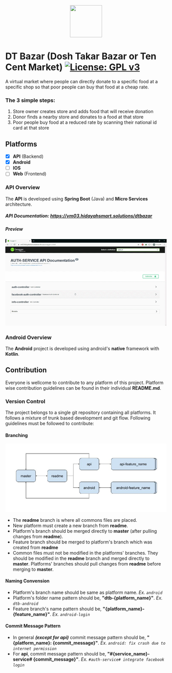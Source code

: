 <p align="center">
  <img width="100" height="100" src="https://github.com/Roaim/DTBazar/raw/readme/icon/dtbazar_icon.png">
</p>

# DT Bazar (Dosh Takar Bazar or Ten Cent Market) [![License: GPL v3](https://img.shields.io/badge/License-GPLv3-blue.svg)](https://github.com/Roaim/DTBazar/blob/readme/LICENSE)
A virtual market where people can directly donate to a specific food at a specific shop so that poor people can buy that food at a cheap rate.

### The 3 simple steps:
1. Store owner creates store and adds food that will receive donation
2. Donor finds a nearby store and donates to a food at that store
3. Poor people buy food at a reduced rate by scanning their national id 
card at that store

## Platforms

* [x] **API** (Backend)
* [x] **Android**
* [ ] **IOS**
* [ ] **Web** (Frontend)

### API Overview
The **API** is developed using **Spring Boot** (Java) and **Micro 
Services** architecture.
##### API Documentation: https://vm03.hidayahsmart.solutions/dtbazar
##### Preview
![API Doc Preview](preview/api_doc_preview.gif)

### Android Overview
The **Android** project is developed using android's **native** 
framework with **Kotlin**.

## Contribution
Everyone is wellcome to contribute to any platform of this project. 
Platform wise contribution guidelines can be found in their individual 
**README.md**.

### Version Control
The project belongs to a single git repository containing all platforms. It follows a mixture of trunk based development and git flow. Following guidelines must be followed to contribute:

#### Branching
![Git Branching Preview](preview/dtb_git_brancing.jpg)

* The **readme** branch is where all commons files are placed. 
* New platform must create a new branch from **readme**. 
* Platform's branch should be merged directly to **master** (after pulling 
changes from **readme**).
* Feature branch should be merged to platform's branch which was 
created from **readme**
* Common files must not be modified in the platforms' branches. They 
should be modified in the **readme** branch and merged directly to 
**master**. Platforms' branches should pull changes from **readme** 
before merging to **master**.

#### Naming Convension
* Platform's branch name should be same as platform name. *Ex. `android`*
* Platform's folder name pattern should be, **"dtb-{platform_name}"**. *Ex. `dtb-android`*
* Feature branch's name pattern should be, **"{platform_name}-{feature_name}"**. *Ex. `android-login`*

#### Commit Message Pattern
* In general ***(except for api)*** commit message pattern should be, **"{platform_name}: {commit_message}"**. *Ex. `android: fix crash due to internet permission`*
* For **api**, commit message pattern should be, **"#{service_name}-service# {commit_message}"**. *Ex. `#auth-service# integrate facebook login`*